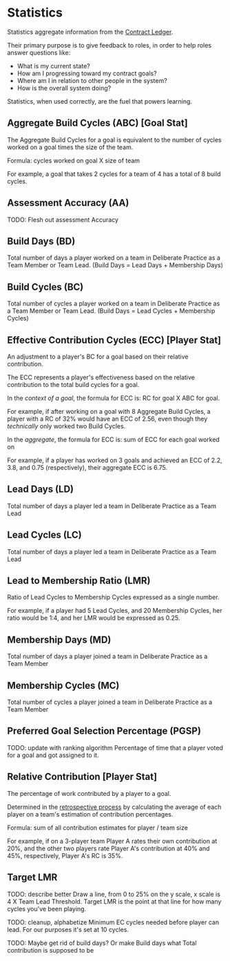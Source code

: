 # Statistics

Statistics aggregate information from the [Contract Ledger](game-objects.md).

Their primary purpose is to give feedback to roles, in order to help roles answer questions like:

- What is my current state?
- How am I progressing toward my contract goals?
- Where am I in relation to other people in the system?
- How is the overall system doing?

Statistics, when used correctly, are the fuel that powers learning.

## Aggregate Build Cycles (ABC) [Goal Stat]

The Aggregate Build Cycles for a goal is equivalent to the number of cycles worked on a goal times the size of the team.

Formula: cycles worked on goal X size of team

For example, a goal that takes 2 cycles for a team of 4 has a total of 8 build cycles.

## Assessment Accuracy (AA)

TODO: Flesh out assessment Accuracy

## Build Days (BD)

Total number of days a player worked on a team in Deliberate Practice as a Team Member or Team Lead. (Build Days = Lead Days + Membership Days)

## Build Cycles (BC)

Total number of cycles a player worked on a team in Deliberate Practice as a Team Member or Team Lead. (Build Days = Lead Cycles + Membership Cycles)

## Effective Contribution Cycles (ECC) [Player Stat]

An adjustment to a player's BC for a goal based on their relative contribution.

The ECC represents a player's effectiveness based on the relative contribution to the total build cycles for a goal.

In the _context of a goal_, the formula for ECC is: RC for goal X ABC for goal.

For example, if after working on a goal with 8 Aggregate Build Cycles, a player with a RC of 32% would have an ECC of 2.56, even though they _technically_ only worked two Build Cycles.

In the _aggregate_, the formula for ECC is: sum of ECC for each goal worked on

For example, if a player has worked on 3 goals and achieved an ECC of 2.2, 3.8, and 0.75 (respectively), their aggregate ECC is 6.75.

## Lead Days (LD)

Total number of days a player led a team in Deliberate Practice as a Team Lead

## Lead Cycles (LC)

Total number of days a player led a team in Deliberate Practice as a Team Lead

## Lead to Membership Ratio (LMR)

Ratio of Lead Cycles to Membership Cycles expressed as a single number.

For example, if a player had 5 Lead Cycles, and 20 Membership Cycles, her ratio would be 1:4, and her LMR would be expressed as 0.25.

## Membership Days (MD)

Total number of days a player joined a team in Deliberate Practice as a Team Member

## Membership Cycles (MC)

Total number of cycles a player joined a team in Deliberate Practice as a Team Member

## Preferred Goal Selection Percentage (PGSP)

TODO: update with ranking algorithm
Percentage of time that a player voted for a goal and got assigned to it.

## Relative Contribution [Player Stat]

The percentage of work contributed by a player to a goal.

Determined in the [retrospective process](../processes/retro.md) by calculating the average of each player on a team's estimation of contribution percentages.

Formula: sum of all contribution estimates for player / team size

For example, if on a 3-player team Player A rates their own contribution at 20%, and the other two players rate Player A's contribution at 40% and 45%, respectively, Player A's RC is 35%.

## Target LMR

TODO: describe better
Draw a line, from 0 to 25% on the y scale, x scale is 4 X Team Lead Threshold.
Target LMR is the point at that line for how many cycles you've been playing.

TODO: cleanup, alphabetize
Minimum EC cycles needed before player can lead. For our purposes it's set at 10 cycles.

TODO: Maybe get rid of build days? Or make Build days what Total contribution is supposed to be

